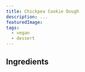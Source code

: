 ```yaml
---
title: Chickpea Cookie Dough
description: ...
featuredImage:
tags:
  - vegan
  - dessert
---
```


## Ingredients
